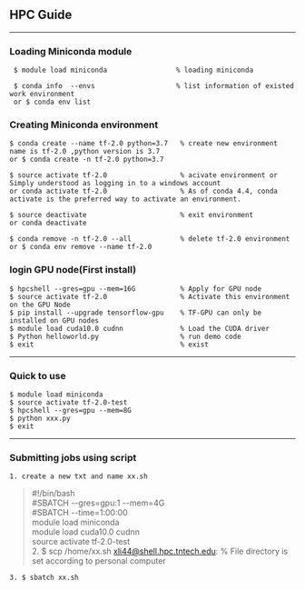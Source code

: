 ## HPC Guide
---
### Loading Miniconda module

     $ module load miniconda                 % loading miniconda

     $ conda info  --envs                    % list information of existed work environment
     or $ conda env list


### Creating Miniconda environment

    $ conda create --name tf-2.0 python=3.7   % create new environment name is tf-2.0 ,python version is 3.7
    or $ conda create -n tf-2.0 python=3.7   

    $ source activate tf-2.0                  % acivate environment or Simply understood as logging in to a windows account
    or conda activate tf-2.0                  % As of conda 4.4, conda activate is the preferred way to activate an environment.

    $ source deactivate                       % exit environment
    or conda deactivate

    $ conda remove -n tf-2.0 --all            % delete tf-2.0 environment
    or $ conda env remove --name tf-2.0

### login GPU node(First install)

    $ hpcshell --gres=gpu --mem=16G           % Apply for GPU node
    $ source activate tf-2.0                  % Activate this environment on the GPU Node
    $ pip install --upgrade tensorflow-gpu    % TF-GPU can only be installed on GPU nodes
    $ module load cuda10.0 cudnn              % Load the CUDA driver
    $ Python helloworld.py                    % run demo code
    $ exit                                    % exist

---
### Quick to use

    $ module load miniconda
    $ source activate tf-2.0-test
    $ hpcshell --gres=gpu --mem=8G
    $ python xxx.py
    $ exit
---
### Submitting jobs using script
    1. create a new txt and name xx.sh
>#!/bin/bash  
>#SBATCH --gres=gpu:1 --mem=4G  
>#SBATCH --time=1:00:00  
>module load miniconda  
>module load cuda10.0 cudnn  
>source activate tf-2.0-test  
    2. $ scp /home/xx.sh xli44@shell.hpc.tntech.edu:   % File directory is set according to personal computer

    3. $ sbatch xx.sh
